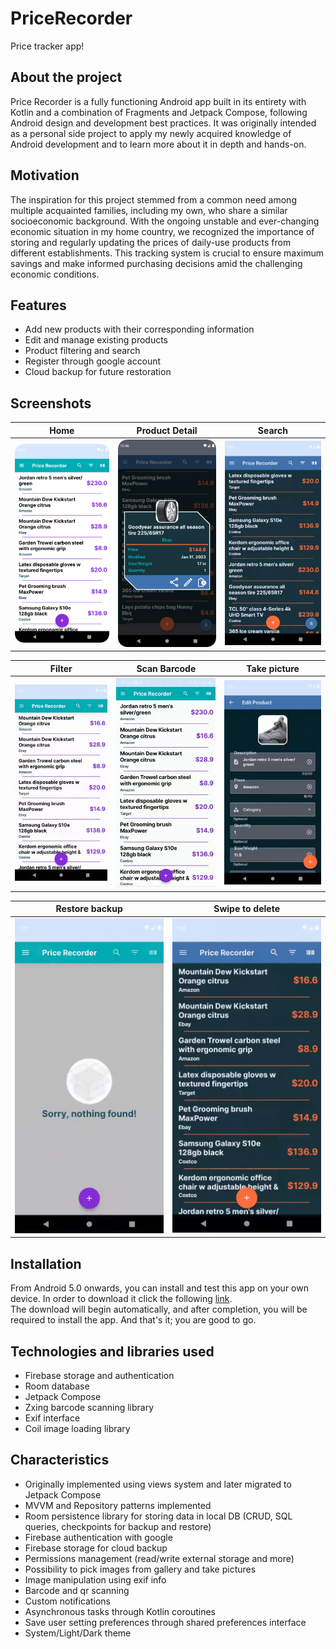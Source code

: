 # PriceRecorder
Price tracker app!

## About the project
Price Recorder is a fully functioning Android app built in its entirety with Kotlin and a combination of Fragments and Jetpack Compose, following Android design and development best practices. It was originally intended as a personal side project to apply my newly acquired knowledge of Android development and to learn more about it in depth and hands-on.

## Motivation
The inspiration for this project stemmed from a common need among multiple acquainted families, including my own, who share a similar socioeconomic background. With the ongoing unstable and ever-changing economic situation in my home country, we recognized the importance of storing and regularly updating the prices of daily-use products from different establishments. This tracking system is crucial to ensure maximum savings and make informed purchasing decisions amid the challenging economic conditions.

## Features
- Add new products with their corresponding information
- Edit and manage existing products
- Product filtering and search
- Register through google account
- Cloud backup for future restoration

## Screenshots
| Home | Product Detail | Search |
|:-:|:-:|:-:|
| <img src="https://github.com/enzoavalos/PriceRecorder/blob/master/docs/images/home_light_theme.png" width="250"> | <img src="https://github.com/enzoavalos/PriceRecorder/blob/master/docs/images/detail_dark_theme.png" width="250"> | <img src="https://github.com/enzoavalos/PriceRecorder/blob/master/docs/gifs/product_search.gif" width="250"> |

| Filter | Scan Barcode | Take picture |
|:-:|:-:|:-:|
| <img src="https://github.com/enzoavalos/PriceRecorder/blob/master/docs/gifs/filter_products.gif" width="250"> | <img src="https://github.com/enzoavalos/PriceRecorder/blob/master/docs/gifs/filter_by_barcode.gif" width="250"> | <img src="https://github.com/enzoavalos/PriceRecorder/blob/master/docs/gifs/image_update.gif" width="250"> |

| Restore backup | Swipe to delete |
|:-:|:-:|
| <img src="https://github.com/enzoavalos/PriceRecorder/blob/master/docs/gifs/restore_backup.gif" width="250"> | <img src="https://github.com/enzoavalos/PriceRecorder/blob/master/docs/gifs/swipe_to_delete.gif" width="250"> |

## Installation
From Android 5.0 onwards, you can install and test this app on your own device. In order to download it click the following [link](https://github.com/enzoavalos/PriceRecorder/releases/download/v1.0.0/pricerecorder.apk).   
The download will begin automatically, and after completion, you will be required to install the app. And that's it; you are good to go.

## Technologies and libraries used
- Firebase storage and authentication
- Room database
- Jetpack Compose
- Zxing barcode scanning library
- Exif interface
- Coil image loading library

## Characteristics
- Originally implemented using views system and later migrated to Jetpack Compose
- MVVM and Repository patterns implemented
- Room persistence library for storing data in local DB (CRUD, SQL queries, checkpoints for backup and restore)
- Firebase authentication with google
- Firebase storage for cloud backup
- Permissions management (read/write external storage and more)
- Possibility to pick images from gallery and take pictures
- Image manipulation using exif info
- Barcode and qr scanning
- Custom notifications
- Asynchronous tasks through Kotlin coroutines
- Save user setting preferences through shared preferences interface
- System/Light/Dark theme
